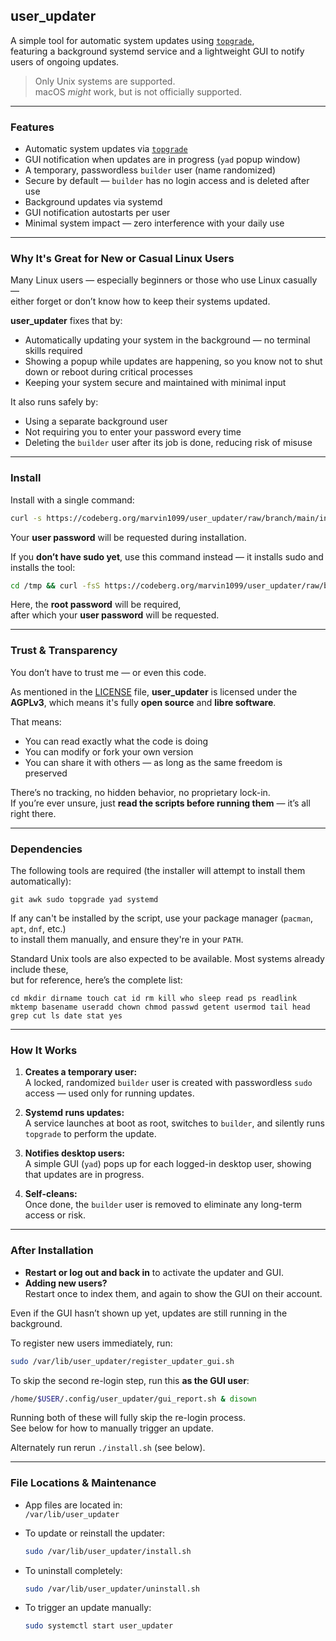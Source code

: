 ## **user_updater**

A simple tool for automatic system updates using [`topgrade`](https://github.com/topgrade-rs/topgrade),  
featuring a background systemd service and a lightweight GUI to notify users of ongoing updates.

> Only Unix systems are supported.  
> macOS *might* work, but is not officially supported.

---

### Features

- Automatic system updates via [`topgrade`](https://github.com/topgrade-rs/topgrade)
- GUI notification when updates are in progress (`yad` popup window)
- A temporary, passwordless `builder` user (name randomized)
- Secure by default — `builder` has no login access and is deleted after use
- Background updates via systemd
- GUI notification autostarts per user
- Minimal system impact — zero interference with your daily use

---

### Why It's Great for New or Casual Linux Users

Many Linux users — especially beginners or those who use Linux casually —  
either forget or don’t know how to keep their systems updated.

**user_updater** fixes that by:

- Automatically updating your system in the background — no terminal skills required  
- Showing a popup while updates are happening, so you know not to shut down or reboot during critical processes  
- Keeping your system secure and maintained with minimal input

It also runs safely by:
- Using a separate background user
- Not requiring you to enter your password every time
- Deleting the `builder` user after its job is done, reducing risk of misuse

---

### Install

Install with a single command:

```bash
curl -s https://codeberg.org/marvin1099/user_updater/raw/branch/main/install.sh | sudo bash
```

Your **user password** will be requested during installation.

If you **don’t have sudo yet**, use this command instead — it installs sudo and installs the tool:

```bash
cd /tmp && curl -fsS https://codeberg.org/marvin1099/user_updater/raw/branch/main/get_dependencies.sh -o get_dependencies.sh && chmod +x get_dependencies.sh && su -c "./get_dependencies.sh" && curl -fsS https://codeberg.org/marvin1099/user_updater/raw/branch/main/install.sh | sudo bash; rm -f get_dependencies.sh
```

Here, the **root password** will be required,  
after which your **user password** will be requested.

---

### Trust & Transparency

You don’t have to trust me — or even this code.

As mentioned in the [LICENSE](./LICENSE) file, **user_updater** is licensed under the **AGPLv3**, which means it's fully **open source** and **libre software**.

That means:
- You can read exactly what the code is doing  
- You can modify or fork your own version  
- You can share it with others — as long as the same freedom is preserved

There’s no tracking, no hidden behavior, no proprietary lock-in.  
If you’re ever unsure, just **read the scripts before running them** — it’s all right there.

---

### Dependencies

The following tools are required (the installer will attempt to install them automatically):

```
git awk sudo topgrade yad systemd
```

If any can't be installed by the script, use your package manager (`pacman`, `apt`, `dnf`, etc.)  
to install them manually, and ensure they're in your `PATH`.

Standard Unix tools are also expected to be available. Most systems already include these,  
but for reference, here’s the complete list:

```
cd mkdir dirname touch cat id rm kill who sleep read ps readlink mktemp basename useradd chown chmod passwd getent usermod tail head grep cut ls date stat yes
```

---

### How It Works

1. **Creates a temporary user:**  
   A locked, randomized `builder` user is created with passwordless `sudo` access — used only for running updates.

2. **Systemd runs updates:**  
   A service launches at boot as root, switches to `builder`, and silently runs `topgrade` to perform the update.

3. **Notifies desktop users:**  
   A simple GUI (`yad`) pops up for each logged-in desktop user, showing that updates are in progress.

4. **Self-cleans:**  
   Once done, the `builder` user is removed to eliminate any long-term access or risk.

---

### After Installation

- **Restart or log out and back in** to activate the updater and GUI.
- **Adding new users?**  
  Restart once to index them, and again to show the GUI on their account.

Even if the GUI hasn’t shown up yet, updates are still running in the background.

To register new users immediately, run:
```bash
sudo /var/lib/user_updater/register_updater_gui.sh
```

To skip the second re-login step, run this **as the GUI user**:
```bash
/home/$USER/.config/user_updater/gui_report.sh & disown
```

Running both of these will fully skip the re-login process.  
See below for how to manually trigger an update.

Alternately run rerun `./install.sh` (see below).

---

### File Locations & Maintenance

- App files are located in:  
  `/var/lib/user_updater`

- To update or reinstall the updater:  
  ```bash
  sudo /var/lib/user_updater/install.sh
  ```

- To uninstall completely:  
  ```bash
  sudo /var/lib/user_updater/uninstall.sh
  ```

- To trigger an update manually:  
  ```bash
  sudo systemctl start user_updater
  ```